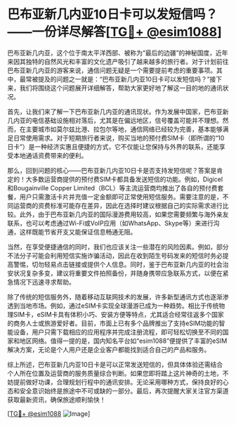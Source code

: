 # 巴布亚新几内亚10日卡可以发短信吗？——一份详尽解答[[TG💪+ @esim1088](https://t.me/s/esim1088)]

巴布亚新几内亚，这个位于南太平洋西部、被称为“最后的边疆”的神秘国度，近年来因其独特的自然风光和丰富的文化遗产吸引了越来越多的旅行者。对于计划前往巴布亚新几内亚的游客来说，通信问题无疑是一个需要提前考虑的重要事项。其中，最常被提及的问题之一就是：“巴布亚新几内亚10日卡可以发短信吗？”接下来，我们将围绕这个问题展开详细解答，帮助大家更好地了解这一目的地的通讯状况。

首先，让我们来了解一下巴布亚新几内亚的通讯现状。作为发展中国家，巴布亚新几内亚的电信基础设施相对落后，尤其是在偏远地区，信号覆盖可能并不理想。然而，在主要城市如莫尔兹比港、拉包尔等地，通信网络已经较为完善，基本能够满足日常使用需求。对于短期旅行者来说，购买当地的预付费SIM卡（即所谓的“10日卡”）是一种经济实惠且便捷的方式，它不仅能让您保持与外界的联系，还能享受本地通话资费带来的便利。

那么，回到问题的核心——巴布亚新几内亚10日卡是否支持发短信呢？答案是肯定的！大多数运营商提供的预付费SIM卡都具备发送短信的功能。例如，Digicel和Bougainville Copper Limited（BCL）等主流运营商均推出了各自的预付费套餐，用户只需激活卡片并充值一定金额即可正常使用短信服务。需要注意的是，不同运营商的资费标准可能存在差异，因此在选择时建议根据自己的实际需求进行比较。此外，由于巴布亚新几内亚的国际漫游费用较高，如果您需要频繁与海外亲友联系，也可以考虑通过Wi-Fi或VoIP应用（如WhatsApp、Skype等）来进行沟通，这样既能节省开支又能保证信息畅通无阻。

当然，在享受便捷通信的同时，我们也应该关注一些潜在的风险因素。例如，部分不法分子可能会利用短信实施诈骗活动，因此在收到陌生号码发来的短信时务必提高警惕，切勿轻易点击链接或提供个人信息。同时，鉴于巴布亚新几内亚的社会治安状况复杂多变，建议将重要文件拍照备份，并随身携带应急联系方式，以便在紧急情况下迅速寻求帮助。

除了传统的短信服务外，随着移动互联网技术的发展，许多新型通讯方式也逐渐渗透到当地市场。例如，通过eSIM卡实现全球漫游已成为一种趋势。相比于传统物理SIM卡，eSIM卡具有体积小巧、安装方便等特点，尤其适合经常往返多个国家的商务人士或旅游爱好者。目前，市面上已有多个品牌推出了支持eSIM功能的智能设备，用户只需下载相应的应用程序并完成注册流程，即可轻松切换至不同的国家和地区网络。值得一提的是，国内知名平台如“esim1088”便提供了丰富的eSIM解决方案，无论是个人用户还是企业客户都能找到适合自己的产品和服务。

综上所述，巴布亚新几内亚10日卡是可以正常发送短信的，但具体体验还需结合个人所在位置及运营商的服务质量综合判断。如果您即将踏上这片神奇的土地，不妨提前做好功课，合理规划行程中的通讯安排。无论采用哪种方式，保持良好的心态和安全意识始终是旅途中不可或缺的一部分。最后，再次提醒大家关注官方渠道获取最新资讯，确保旅途顺利愉快！

[[TG💪+ @esim1088](https://t.me/s/esim1088) ![Image](https://i.postimg.cc/4NQfJmqS/Snipaste-2025-05-13-00-14-12.png)]